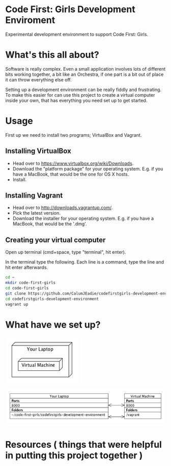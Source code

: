 Code First: Girls Development Enviroment
========================================

Experimental development environment to support Code First: Girls.

# What's this all about?

Software is really complex. Even a small application involves lots of different bits working together, a bit like an Orchestra, if one part is a bit out of place it can throw everything else off.

Setting up a development environment can be really fiddly and frustrating. To make this easier for can use this project to create a virtual computer inside your own, that has everything you need set up to get started.

# Usage

First up we need to install two programs; VirtualBox and Vagrant.

## Installing VirtualBox

- Head over to https://www.virtualbox.org/wiki/Downloads.
- Download the "platform package" for your operating system. E.g. if you have a MacBook, that would be the one for OS X hosts.
- Install.

## Installing Vagrant

- Head over to http://downloads.vagrantup.com/.
- Pick the latest version.
- Download the installer for your operating system. E.g. if you have a MacBook, that would be the '.dmg'.

## Creating your virtual computer

Open up terminal (cmd+space, type "terminal", hit enter).

In the terminal type the following. Each line is a command, type the line and hit enter afterwards.

```sh
cd ~
mkdir code-first-girls
cd code-first-girls
git clone https://github.com/CalumJEadie/codefirstgirls-development-environment.git
cd codefirstgirls-development-environment
vagrant up
```

# What have we set up?

![](https://github.com/CalumJEadie/codefirstgirls-development-environment/raw/master/docs/guest-within-host.png)

![](https://github.com/CalumJEadie/codefirstgirls-development-environment/raw/master/docs/ports-and-folders-mappings.png)

# Resources ( things that were helpful in putting this project together )

